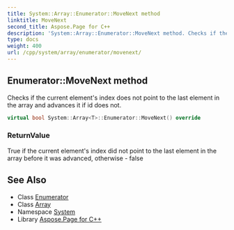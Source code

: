 ```yaml
---
title: System::Array::Enumerator::MoveNext method
linktitle: MoveNext
second_title: Aspose.Page for C++
description: 'System::Array::Enumerator::MoveNext method. Checks if the current element''s index does not point to the last element in the array and advances it if id does not in C++.'
type: docs
weight: 400
url: /cpp/system/array/enumerator/movenext/
---
```

## Enumerator::MoveNext method


Checks if the current element's index does not point to the last element in the array and advances it if id does not.

```cpp
virtual bool System::Array<T>::Enumerator::MoveNext() override
```


### ReturnValue

True if the current element's index did not point to the last element in the array before it was advanced, otherwise - false

## See Also

* Class [Enumerator](../)
* Class [Array](../../)
* Namespace [System](../../../)
* Library [Aspose.Page for C++](../../../../)
